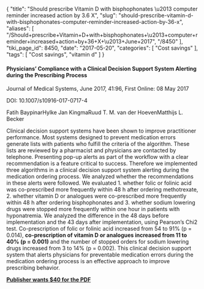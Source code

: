 {
    "title": "Should prescribe Vitamin D with bisphophonates \u2013 computer reminder increased action by 3.6 X",
    "slug": "should-prescribe-vitamin-d-with-bisphophonates-computer-reminder-increased-action-by-36-x",
    "aliases": [
        "/Should+prescribe+Vitamin+D+with+bisphophonates+\u2013+computer+reminder+increased+action+by+36+X+\u2013+June+2017",
        "/8450"
    ],
    "tiki_page_id": 8450,
    "date": "2017-05-20",
    "categories": [
        "Cost savings"
    ],
    "tags": [
        "Cost savings",
        "vitamin d"
    ]
}


#### Physicians’ Compliance with a Clinical Decision Support System Alerting during the Prescribing Process

Journal of Medical Systems, June 2017, 41:96, First Online: 08 May 2017

DOI: 10.1007/s10916-017-0717-4

Fatih BaypinarHylke Jan KingmaRuud T. M. van der HoevenMatthijs L. Becker 

Clinical decision support systems have been shown to improve practitioner performance. Most systems designed to prevent medication errors generate lists with patients who fulfill the criteria of the algorithm. These lists are reviewed by a pharmacist and physicians are contacted by telephone. Presenting pop-up alerts as part of the workflow with a clear recommendation is a feature critical to success. Therefore we implemented three algorithms in a clinical decision support system alerting during the medication ordering process. We analyzed whether the recommendations in these alerts were followed. We evaluated 1. whether folic or folinic acid was co-prescribed more frequently within 48 h after ordering methotrexate, 2. whether vitamin D or analogues were co-prescribed more frequently within 48 h after ordering bisphophonates and 3. whether sodium lowering drugs were stopped more frequently within one hour in patients with hyponatremia. We analyzed the difference in the 48 days before implementation and the 43 days after implementation, using Pearson’s Chi2 test. Co-prescription of folic or folinic acid increased from 54 to 91% (p = 0.014),  **co-prescription of vitamin D or analogues increased from 11 to 40% (p = 0.001)**  and the number of stopped orders for sodium lowering drugs increased from 3 to 14% (p = 0.002). This clinical decision support system that alerts physicians for preventable medication errors during the medication ordering process is an effective approach to improve prescribing behavior.

 **[Publisher wants $40 for the PDF](https://link.springer.com/article/10.1007/s10916-017-0717-4)**
